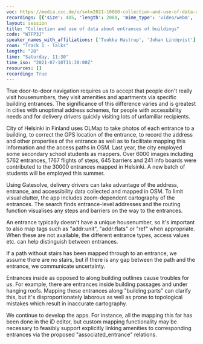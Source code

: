 ```yaml
---
voc: https://media.ccc.de/v/sotm2021-10068-collection-and-use-of-data-about-entrances-of-buildings
recordings: [{'size': 405, 'length': 2088, 'mime_type': 'video/webm', 'language': 'eng-rus', 'filename': 'sotm2021-10068-eng-rus-Collection_and_use_of_data_about_entrances_of_buildings_webm-hd.webm', 'state': 'new', 'folder': 'webm-hd', 'high_quality': True, 'width': 1920, 'height': 1080, 'updated_at': '2021-10-30T19:11:49.198+02:00', 'recording_url': 'https://cdn.media.ccc.de/events/sotm/2021/webm-hd/sotm2021-10068-eng-rus-Collection_and_use_of_data_about_entrances_of_buildings_webm-hd.webm', 'url': 'https://api.media.ccc.de/public/recordings/55448', 'event_url': 'https://api.media.ccc.de/public/events/b223c2ea-48f4-5d46-a5ab-a9c9d35d52eb', 'conference_url': 'https://api.media.ccc.de/public/conferences/sotm2021'}, {'size': 144, 'length': 2088, 'mime_type': 'video/webm', 'language': 'eng-rus', 'filename': 'sotm2021-10068-eng-rus-Collection_and_use_of_data_about_entrances_of_buildings_webm-sd.webm', 'state': 'new', 'folder': 'webm-sd', 'high_quality': False, 'width': 720, 'height': 576, 'updated_at': '2021-10-30T18:01:38.892+02:00', 'recording_url': 'https://cdn.media.ccc.de/events/sotm/2021/webm-sd/sotm2021-10068-eng-rus-Collection_and_use_of_data_about_entrances_of_buildings_webm-sd.webm', 'url': 'https://api.media.ccc.de/public/recordings/55446', 'event_url': 'https://api.media.ccc.de/public/events/b223c2ea-48f4-5d46-a5ab-a9c9d35d52eb', 'conference_url': 'https://api.media.ccc.de/public/conferences/sotm2021'}, {'size': 137, 'length': 2088, 'mime_type': 'video/mp4', 'language': 'eng-rus', 'filename': 'sotm2021-10068-eng-rus-Collection_and_use_of_data_about_entrances_of_buildings_sd.mp4', 'state': 'new', 'folder': 'h264-sd', 'high_quality': False, 'width': 720, 'height': 576, 'updated_at': '2021-10-30T17:32:19.994+02:00', 'recording_url': 'https://cdn.media.ccc.de/events/sotm/2021/h264-sd/sotm2021-10068-eng-rus-Collection_and_use_of_data_about_entrances_of_buildings_sd.mp4', 'url': 'https://api.media.ccc.de/public/recordings/55445', 'event_url': 'https://api.media.ccc.de/public/events/b223c2ea-48f4-5d46-a5ab-a9c9d35d52eb', 'conference_url': 'https://api.media.ccc.de/public/conferences/sotm2021'}, {'size': 31, 'length': 2088, 'mime_type': 'audio/mpeg', 'language': 'eng', 'filename': 'sotm2021-10068-eng-Collection_and_use_of_data_about_entrances_of_buildings_mp3.mp3', 'state': 'new', 'folder': 'mp3', 'high_quality': False, 'width': 0, 'height': 0, 'updated_at': '2021-10-30T17:28:50.174+02:00', 'recording_url': 'https://cdn.media.ccc.de/events/sotm/2021/mp3/sotm2021-10068-eng-Collection_and_use_of_data_about_entrances_of_buildings_mp3.mp3', 'url': 'https://api.media.ccc.de/public/recordings/55444', 'event_url': 'https://api.media.ccc.de/public/events/b223c2ea-48f4-5d46-a5ab-a9c9d35d52eb', 'conference_url': 'https://api.media.ccc.de/public/conferences/sotm2021'}, {'size': 378, 'length': 2088, 'mime_type': 'video/mp4', 'language': 'eng-rus', 'filename': 'sotm2021-10068-eng-rus-Collection_and_use_of_data_about_entrances_of_buildings_hd.mp4', 'state': 'new', 'folder': 'h264-hd', 'high_quality': True, 'width': 1920, 'height': 1080, 'updated_at': '2021-10-30T16:22:47.385+02:00', 'recording_url': 'https://cdn.media.ccc.de/events/sotm/2021/h264-hd/sotm2021-10068-eng-rus-Collection_and_use_of_data_about_entrances_of_buildings_hd.mp4', 'url': 'https://api.media.ccc.de/public/recordings/55438', 'event_url': 'https://api.media.ccc.de/public/events/b223c2ea-48f4-5d46-a5ab-a9c9d35d52eb', 'conference_url': 'https://api.media.ccc.de/public/conferences/sotm2021'}, {'size': 346, 'length': 2088, 'mime_type': 'video/mp4', 'language': 'rus', 'filename': 'sotm2021-10068-rus-Collection_and_use_of_data_about_entrances_of_buildings.mp4', 'state': 'new', 'folder': 'h264-hd', 'high_quality': True, 'width': 1920, 'height': 1080, 'updated_at': '2021-10-30T16:22:32.572+02:00', 'recording_url': 'https://cdn.media.ccc.de/events/sotm/2021/h264-hd/sotm2021-10068-rus-Collection_and_use_of_data_about_entrances_of_buildings.mp4', 'url': 'https://api.media.ccc.de/public/recordings/55437', 'event_url': 'https://api.media.ccc.de/public/events/b223c2ea-48f4-5d46-a5ab-a9c9d35d52eb', 'conference_url': 'https://api.media.ccc.de/public/conferences/sotm2021'}, {'size': 346, 'length': 2088, 'mime_type': 'video/mp4', 'language': 'eng', 'filename': 'sotm2021-10068-eng-Collection_and_use_of_data_about_entrances_of_buildings.mp4', 'state': 'new', 'folder': 'h264-hd', 'high_quality': True, 'width': 1920, 'height': 1080, 'updated_at': '2021-10-30T16:22:18.090+02:00', 'recording_url': 'https://cdn.media.ccc.de/events/sotm/2021/h264-hd/sotm2021-10068-eng-Collection_and_use_of_data_about_entrances_of_buildings.mp4', 'url': 'https://api.media.ccc.de/public/recordings/55436', 'event_url': 'https://api.media.ccc.de/public/events/b223c2ea-48f4-5d46-a5ab-a9c9d35d52eb', 'conference_url': 'https://api.media.ccc.de/public/conferences/sotm2021'}]
layout: session
title: "Collection and use of data about entrances of buildings"
code: "W7FP3J"
speaker_names_with_affiliations: ['Tuukka Hastrup', 'Johan Lindqvist']
room: "Track 1 - Talks"
length: "20"
time: "Saturday, 11:30"
time_iso: "2021-07-10T11:30:00Z"
resources: []
recording: True
---
```

True door-to-door navigation requires us to accept that people don't really visit housenumbers, they visit amenities and apartments via specific building entrances. The significance of this difference varies and is greatest in cities with unoptimal address schemes, for people with accessibility needs and for delivery drivers quickly visiting lots of unfamiliar recipients. 

City of Helsinki in Finland uses OLMap to take photos of each entrance to a building, to correct the GPS location of the entrance, to record the address and other properties of the entrance as well as to facilitate mapping this information and the access paths in OSM. Last year, the city employed some secondary school students as mappers. Over 6000 images including 5762 entrances, 1767 flights of steps, 645 barriers and 241 info boards were contributed to the 30000 entrances mapped in Helsinki. A new batch of students will be employed this summer.

Using Gatesolve, delivery drivers can take advantage of the address, entrance, and accessibility data collected and mapped in OSM. To limit visual clutter, the app includes zoom-dependent cartography of the entrances. The search finds entrance-level addresses and the routing function visualises any steps and barriers on the way to the entrances.

An entrance typically doesn't have a unique housenumber, so it's important to also map tags such as &#34;addr:unit&#34;, &#34;addr:flats&#34; or &#34;ref&#34; when appropriate. When these are not available, the different entrance types, access values etc. can help distinguish between entrances.

If a path without stairs has been mapped through to an entrance, we assume there are no stairs, but if there is any gap between the path and the entrance, we communicate uncertainty.

Entrances inside as opposed to along building outlines cause troubles for us. For example, there are entrances inside building passages and under hanging roofs. Mapping these entrances along &#34;building:parts&#34; can clarify this, but it's disproportionately laborous as well as prone to topological mistakes which result in inaccurate cartography.

We continue to develop the apps. For instance, all the mapping this far has been done in the iD editor, but custom mapping functionality may be necessary to feasibly support explicitly linking amenities to corresponding entrances via the proposed &#34;associated_entrance&#34; relations.
